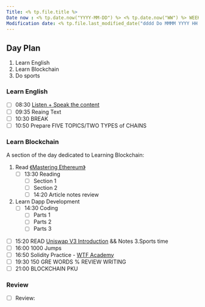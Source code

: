```yaml
---
Title: <% tp.file.title %>
Date now : <% tp.date.now("YYYY-MM-DD") %> <% tp.date.now("WW") %> WEEK 
Modification date: <% tp.file.last_modified_date("dddd Do MMMM YYYY HH:mm:ss") %>
---
```


## Day Plan

1. Learn English
2. Learn Blockchain
3. Do sports

### Learn English

- [ ] 08:30 [Listen + Speak the content](https://ieltscat.xdf.cn/mock)
- [ ] 09:35 Reaing Text
- [ ] 10:30 BREAK
- [ ] 10:50 Prepare FIVE TOPICS/TWO TYPES of CHAINS

### Learn Blockchain

A section of the day dedicated to Learning Blockchain:

1. Read [《Mastering Ethereum》](https://www.bookstack.cn/read/ethereum_book-zh/f59c9d9e8839bc8c.md)
	- [ ] 13:30 Reading
	  - [ ] Section 1
	  - [ ] Section 2
	  - [ ]  14:20 Article notes review
2. Learn Dapp Development
	- [ ] 14:30 Coding
	  - [ ] Parts 1
	  - [ ] Parts 2
	  - [ ] Parts 3
  - [ ]  15:20 READ [Uniswap V3 Introduction](https://uniswapv3book.com/docs/introduction/introduction-to-markets/) && Notes
3.Sports time
- [ ] 16:00 1000 Jumps
- [ ] 16:50 Solidity Practice - [WTF Academy](https://wtf.academy/solidity-advanced/)
- [ ] 19:30 150 GRE WORDS % REVIEW WRITING
- [ ] 21:00 BLOCKCHAIN PKU

###  Review
- [ ] Review:
